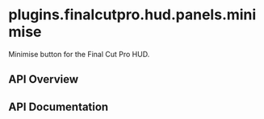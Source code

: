 # plugins.finalcutpro.hud.panels.minimise

Minimise button for the Final Cut Pro HUD.

## API Overview

## API Documentation

